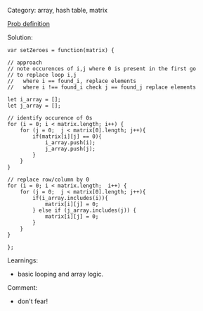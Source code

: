 Category: array, hash table, matrix

[Prob definition](https://leetcode.com/problems/set-matrix-zeroes/description/)

Solution:

```
var setZeroes = function(matrix) {

// approach
// note occurences of i,j where 0 is present in the first go
// to replace loop i,j
//   where i == found_i, replace elements
//   where i !== found_i check j == found_j replace elements

let i_array = [];
let j_array = [];

// identify occurence of 0s
for (i = 0; i < matrix.length; i++) {
    for (j = 0;  j < matrix[0].length; j++){
        if(matrix[i][j] == 0){
            i_array.push(i);
            j_array.push(j);
        }
    }
}

// replace row/column by 0
for (i = 0; i < matrix.length;  i++) {
    for (j = 0;  j < matrix[0].length; j++){
        if(i_array.includes(i)){
            matrix[i][j] = 0;
        } else if (j_array.includes(j)) {
            matrix[i][j] = 0;
        }
    }
}

};
```

Learnings:

- basic looping and array logic.

Comment:
- don't fear!
